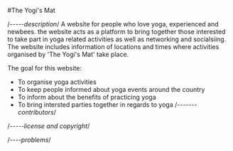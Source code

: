 #The Yogi's Mat

/*-----description*/
A website for people who love yoga, experienced and newbees.
the website acts as a platform to bring together those interested to take part in yoga related activities as well as networking and socialsiing.
The website includes information of locations and times where activities organised by 'The Yogi's Mat' take place.


The goal for this website:
- To organise yoga activities 
- To keep people informed about yoga events around the country
- To inform about the benefits of practicing yoga
- To bring intersted parties together in regards to yoga
/*-------contributors*/


/*-----license and copyright*/

/*----problems*/